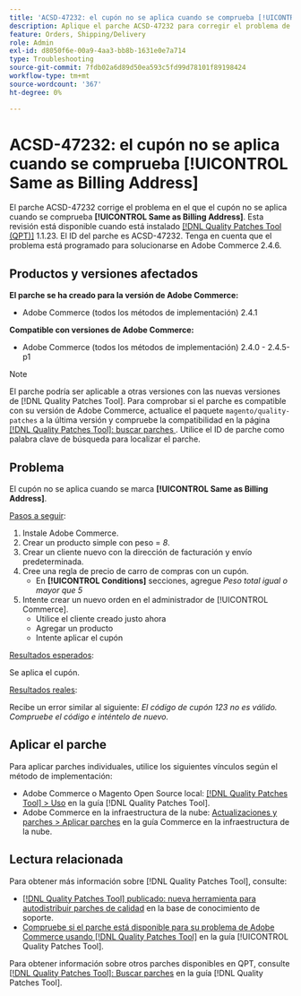 ```yaml
---
title: 'ACSD-47232: el cupón no se aplica cuando se comprueba [!UICONTROL Same as Billing Address]'
description: Aplique el parche ACSD-47232 para corregir el problema de Adobe Commerce en el que el cupón no se aplica cuando se marca [!UICONTROL Same as Billing Address].
feature: Orders, Shipping/Delivery
role: Admin
exl-id: d8050f6e-00a9-4aa3-bb8b-1631e0e7a714
type: Troubleshooting
source-git-commit: 7fdb02a6d89d50ea593c5fd99d78101f89198424
workflow-type: tm+mt
source-wordcount: '367'
ht-degree: 0%

---
```


# ACSD-47232: el cupón no se aplica cuando se comprueba [!UICONTROL Same as Billing Address]

El parche ACSD-47232 corrige el problema en el que el cupón no se aplica cuando se comprueba **[!UICONTROL Same as Billing Address]**. Esta revisión está disponible cuando está instalado [[!DNL Quality Patches Tool (QPT)]](https://experienceleague.adobe.com/es/docs/commerce-operations/tools/quality-patches-tool/quality-patches-tool-to-self-serve-quality-patches) 1.1.23. El ID del parche es ACSD-47232. Tenga en cuenta que el problema está programado para solucionarse en Adobe Commerce 2.4.6.

## Productos y versiones afectados

**El parche se ha creado para la versión de Adobe Commerce:**

* Adobe Commerce (todos los métodos de implementación) 2.4.1

**Compatible con versiones de Adobe Commerce:**

* Adobe Commerce (todos los métodos de implementación) 2.4.0 - 2.4.5-p1

>[!NOTE]
>
>El parche podría ser aplicable a otras versiones con las nuevas versiones de [!DNL Quality Patches Tool]. Para comprobar si el parche es compatible con su versión de Adobe Commerce, actualice el paquete `magento/quality-patches` a la última versión y compruebe la compatibilidad en la página [[!DNL Quality Patches Tool]: buscar parches &#x200B;](https://experienceleague.adobe.com/tools/commerce-quality-patches/index.html?lang=es). Utilice el ID de parche como palabra clave de búsqueda para localizar el parche.

## Problema

El cupón no se aplica cuando se marca **[!UICONTROL Same as Billing Address]**.

<u>Pasos a seguir</u>:

1. Instale Adobe Commerce.
1. Crear un producto simple con peso = *8*.
1. Crear un cliente nuevo con la dirección de facturación y envío predeterminada.
1. Cree una regla de precio de carro de compras con un cupón.
   * En **[!UICONTROL Conditions]** secciones, agregue *Peso total igual o mayor que 5*
1. Intente crear un nuevo orden en el administrador de [!UICONTROL Commerce].
   * Utilice el cliente creado justo ahora
   * Agregar un producto
   * Intente aplicar el cupón

<u>Resultados esperados</u>:

Se aplica el cupón.

<u>Resultados reales</u>:

Recibe un error similar al siguiente: *El código de cupón 123 no es válido. Compruebe el código e inténtelo de nuevo.*

## Aplicar el parche

Para aplicar parches individuales, utilice los siguientes vínculos según el método de implementación:

* Adobe Commerce o Magento Open Source local: [[!DNL Quality Patches Tool] > Uso](/help/tools/quality-patches-tool/usage.md) en la guía [!DNL Quality Patches Tool].
* Adobe Commerce en la infraestructura de la nube: [Actualizaciones y parches > Aplicar parches](https://experienceleague.adobe.com/docs/commerce-cloud-service/user-guide/develop/upgrade/apply-patches.html?lang=es) en la guía Commerce en la infraestructura de la nube.

## Lectura relacionada

Para obtener más información sobre [!DNL Quality Patches Tool], consulte:

* [[!DNL Quality Patches Tool] publicado: nueva herramienta para autodistribuir parches de calidad](https://experienceleague.adobe.com/es/docs/commerce-operations/tools/quality-patches-tool/quality-patches-tool-to-self-serve-quality-patches) en la base de conocimiento de soporte.
* [Compruebe si el parche está disponible para su problema de Adobe Commerce usando [!DNL Quality Patches Tool]](/help/tools/quality-patches-tool/patches-available-in-qpt/check-patch-for-magento-issue-with-magento-quality-patches.md) en la guía [!UICONTROL Quality Patches Tool].


Para obtener información sobre otros parches disponibles en QPT, consulte [[!DNL Quality Patches Tool]: Buscar parches](https://experienceleague.adobe.com/tools/commerce-quality-patches/index.html?lang=es) en la guía [!DNL Quality Patches Tool].
